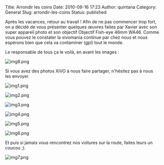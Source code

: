 Title: Arrondir les coins
Date: 2010-09-16 17:23
Author: quintana
Category: General
Slug: arrondir-les-coins
Status: published

Après les vacances, retour au travail ! Afin de ne pas commencer trop
fort, on a décidé de vous présenter quelques œuvres faites par Xavier
avec son super appareil photo et son objectif Objectif Fish-eye 46mm
WA46. Comme vous pouvez le constater la xivomania continue par chez nous
et nous espérons bien que cela va contaminer (gpl) tout le monde.

Le responsable de tous ça le voilà, en avant les images :

![img8.png](/public/.img8_m.jpg "img8.png, sept. 2010")

Si vous avez des photos XiVO à nous faire partager, n'hésitez pas à nous
les envoyer.

![img1.png](/public/.img1_m.jpg "img1.png, sept. 2010")

![img2.png](/public/.img2_m.jpg "img2.png, sept. 2010")

![img3.png](/public/.img3_m.jpg "img3.png, sept. 2010")

![img4.png](/public/.img4_m.jpg "img4.png, sept. 2010")

![img5.png](/public/.img5_m.jpg "img5.png, sept. 2010")

![img6.png](/public/.img6_m.jpg "img6.png, sept. 2010")

Et puis si jamais vous rencontrez nos voitures sur la route, faites
leurs un coucou ;).

![img7.png](/public/.img7_m.jpg "img7.png, sept. 2010")

</p>

